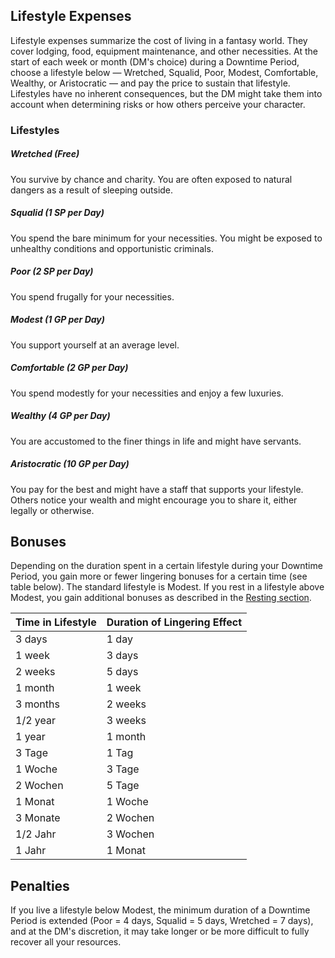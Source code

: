 
## Lifestyle Expenses

Lifestyle expenses summarize the cost of living in a fantasy world. They cover lodging, food, equipment maintenance, and other necessities.
At the start of each week or month (DM's choice) during a Downtime Period, choose a lifestyle below — Wretched, Squalid, Poor, Modest, Comfortable, Wealthy, or Aristocratic — and pay the price to sustain that lifestyle.
Lifestyles have no inherent consequences, but the DM might take them into account when determining risks or how others perceive your character.

### Lifestyles

##### Wretched (Free)
You survive by chance and charity. You are often exposed to natural dangers as a result of sleeping outside.

##### Squalid (1 SP per Day)
You spend the bare minimum for your necessities. You might be exposed to unhealthy conditions and opportunistic criminals.

##### Poor (2 SP per Day)
You spend frugally for your necessities.

##### Modest (1 GP per Day)
You support yourself at an average level.

##### Comfortable (2 GP per Day)
You spend modestly for your necessities and enjoy a few luxuries.

##### Wealthy (4 GP per Day)
You are accustomed to the finer things in life and might have servants.

##### Aristocratic (10 GP per Day)
You pay for the best and might have a staff that supports your lifestyle. Others notice your wealth and might encourage you to share it, either legally or otherwise.


## Bonuses

Depending on the duration spent in a certain lifestyle during your Downtime Period, you gain more or fewer lingering bonuses for a certain time (see table below). The standard lifestyle is Modest. If you rest in a lifestyle above Modest, you gain additional bonuses as described in the [Resting section](https://lolindhir.github.io/PnP/rules/adventuring/recovering/resting).

| Time in Lifestyle | Duration of Lingering Effect |
| :---------------- | :--------------------------- |
| 3 days            | 1 day                        |
| 1 week            | 3 days                       |
| 2 weeks           | 5 days                       |
| 1 month           | 1 week                       |
| 3 months          | 2 weeks                      |
| 1/2 year          | 3 weeks                      |
| 1 year            | 1 month                      |
| 3 Tage            | 1 Tag                        |
| 1 Woche           | 3 Tage                       |
| 2 Wochen          | 5 Tage                       |
| 1 Monat           | 1 Woche                      |
| 3 Monate          | 2 Wochen                     |
| 1/2 Jahr          | 3 Wochen                     |
| 1 Jahr            | 1 Monat                      |


## Penalties

If you live a lifestyle below Modest, the minimum duration of a Downtime Period is extended (Poor = 4 days, Squalid = 5 days, Wretched = 7 days), and at the DM's discretion, it may take longer or be more difficult to fully recover all your resources.

